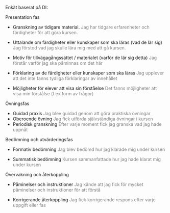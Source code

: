 Enkät baserat på DI:

Presentation fas

- Granskning av tidigare material.
<font color= grey> Jag har tidgare erfarenheter och färdigheter för att göra kursen.
</font>

- Uttalande om färdigheter eller kunskaper som ska läras (vad de lär sig)<font color= grey> Jag förstod vad jag skulle lära mig med att gå kursen. </font>

- Motiv för tillvägagångssättet / materialet (varför de lär sig detta)
<font color= grey>Jag förstår varför jag ska påminnas om det här </font>
- Förklaring av de färdigheter eller kunskaper som ska läras
<font color= grey> Jag upplever att det inte fanns tydliga förklaringar av innehållet</font>
- Möjligheter för elever att visa sin förståelse
<font color= grey> Det fanns möjligheter att visa min förstålse (t.ex form av frågor)</font>

Övningsfas

- Guidad praxis
 <font color= grey>Jag blev guidad genom att göra praktiska övningar </font>
- Oberoende övning
 <font color= grey> Jag fick utförda självständiga övningar i kursen</font>
- Periodisk granskning
 <font color= grey> Efter varje moment fick jag granska vad jag hade uppnåt </font>

Bedömning och utvärderingsfas

- Formativ bedömning
 <font color= grey> Jag blev bedömd hur jag klarade mig under kursen  </font>

- Summatisk bedömning
 <font color= grey>Kursen sammanfattade hur jag hade klarat mig under kursen  </font>

Övervakning och återkoppling 

- Påminelser och instruktioner
 <font color= grey>Jag kände att jag fick för mycket påminelser och instruktioner för att förstå </font>

- Korrigerande återkoppling
 <font color= grey> Jag fick korrigerande respons efter varje uppgift eller fas</font>

